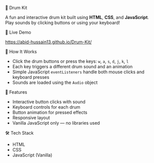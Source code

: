 🥁 Drum Kit

A fun and interactive drum kit built using **HTML**, **CSS**, and **JavaScript**.  
Play sounds by clicking buttons or using your keyboard!

🔗 Live Demo

https://abid-hussain13.github.io/Drum-Kit/

🧠 How It Works

- Click the drum buttons or press the keys: `w`, `a`, `s`, `d`, `j`, `k`, `l`
- Each key triggers a different drum sound and an animation
- Simple JavaScript `eventListeners` handle both mouse clicks and keyboard presses
- Sounds are loaded using the `Audio` object


🎯 Features

- Interactive button clicks with sound
- Keyboard controls for each drum
- Button animation for pressed effects
- Responsive layout
- Vanilla JavaScript only — no libraries used


🛠️ Tech Stack

- HTML
- CSS
- JavaScript (Vanilla)
